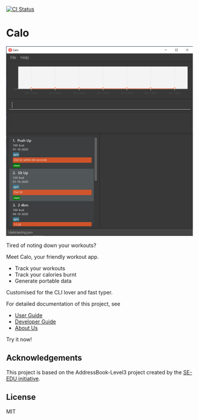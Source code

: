[![CI Status](https://github.com/AY2021S1-CS2103T-W17-2/tp/workflows/Java%20CI/badge.svg)](https://github.com/AY2021S1-CS2103T-W17-2/tp/actions)

# Calo

![Ui](docs/images/Ui.png)

Tired of noting down your workouts?

Meet Calo, your friendly workout app.

- Track your workouts
- Track your calories burnt
- Generate portable data

Customised for the CLI lover and fast typer.

For detailed documentation of this project, see
- [User Guide](https://github.com/AY2021S1-CS2103T-W17-2/tp/blob/master/docs/UserGuide.md)
- [Developer Guide](https://github.com/AY2021S1-CS2103T-W17-2/tp/blob/master/docs/DeveloperGuide.md)
- [About Us](https://github.com/AY2021S1-CS2103T-W17-2/tp/blob/master/docs/AboutUs.md)

Try it now!

## Acknowledgements

This project is based on the AddressBook-Level3 project created by the [SE-EDU initiative](https://se-education.org).

## License

MIT
